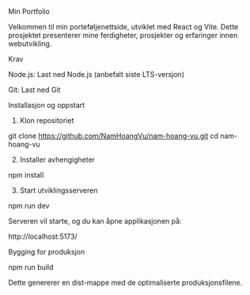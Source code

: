 Min Portfolio

Velkommen til min porteføljenettside, utviklet med React og Vite. Dette prosjektet presenterer mine ferdigheter, prosjekter og erfaringer innen webutvikling.

Krav

Node.js: Last ned Node.js (anbefalt siste LTS-versjon)

Git: Last ned Git

Installasjon og oppstart

1. Klon repositoriet

git clone https://github.com/NamHoangVu/nam-hoang-vu.git
cd nam-hoang-vu

2. Installer avhengigheter

npm install

3. Start utviklingsserveren

npm run dev

Serveren vil starte, og du kan åpne applikasjonen på:

http://localhost:5173/

Bygging for produksjon

npm run build

Dette genererer en dist-mappe med de optimaliserte produksjonsfilene.